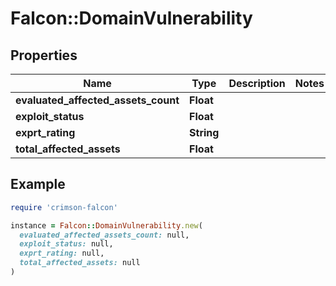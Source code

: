 # Falcon::DomainVulnerability

## Properties

| Name | Type | Description | Notes |
| ---- | ---- | ----------- | ----- |
| **evaluated_affected_assets_count** | **Float** |  |  |
| **exploit_status** | **Float** |  |  |
| **exprt_rating** | **String** |  |  |
| **total_affected_assets** | **Float** |  |  |

## Example

```ruby
require 'crimson-falcon'

instance = Falcon::DomainVulnerability.new(
  evaluated_affected_assets_count: null,
  exploit_status: null,
  exprt_rating: null,
  total_affected_assets: null
)
```


